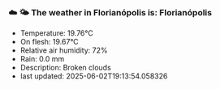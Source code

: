 ### ☁️ 🌤️  The weather in Florianópolis is: Florianópolis

- Temperature: 19.76°C
- On flesh: 19.67°C
- Relative air humidity: 72%
- Rain: 0.0 mm
- Description: Broken clouds
- last updated: 2025-06-02T19:13:54.058326
